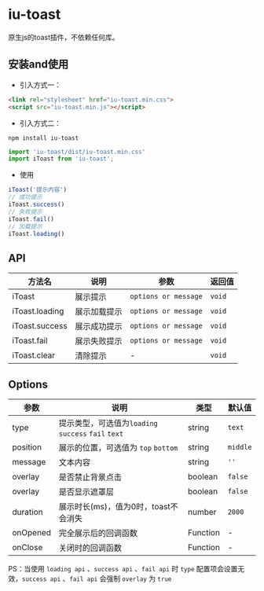 # iu-toast
原生js的toast插件，不依赖任何库。



## 安装and使用
- 引入方式一：
```html
<link rel="stylesheet" href="iu-toast.min.css">
<script src="iu-toast.min.js"></script>
```
- 引入方式二：
```shell
npm install iu-toast
```
```javascript
import 'iu-toast/dist/iu-toast.min.css'
import iToast from 'iu-toast';
```

- 使用
```javascript
iToast('提示内容')
// 成功提示
iToast.success()
// 失败提示
iToast.fail()
// 加载提示
iToast.loading()
```



## API

| 方法名        | 说明         | 参数                | 返回值 |
| ------------- | ------------ | ------------------- | ------ |
| iToast         | 展示提示     | `options or message` | `void` |
| iToast.loading | 展示加载提示 | `options or message` | `void` |
| iToast.success | 展示成功提示 | `options or message` | `void` |
| iToast.fail    | 展示失败提示 | `options or message` | `void` |
| iToast.clear   | 清除提示     | -                   | `void` |



## Options

| 参数     | 说明                                                | 类型     | 默认值   |
| -------- | --------------------------------------------------- | -------- | -------- |
| type     | 提示类型，可选值为`loading` `success` `fail` `text` | string   | `text`   |
| position | 展示的位置，可选值为 `top` `bottom`                 | string   | `middle` |
| message  | 文本内容                                            | string   | `''`     |
| overlay  | 是否禁止背景点击                                    | boolean  | `false`  |
| overlay  | 是否显示遮罩层                                      | boolean  | `false`  |
| duration | 展示时长(ms)，值为0时，toast不会消失                | number   | `2000`   |
| onOpened | 完全展示后的回调函数                                | Function | -        |
| onClose  | 关闭时的回调函数                                    | Function | -        |

PS：当使用  `loading api` 、`success api` 、`fail api`  时 `type` 配置项会设置无效，`success api` 、`fail api` 会强制 `overlay` 为 `true`

